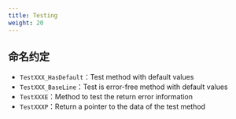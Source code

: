 ```yaml
---
title: Testing
weight: 20
---
```


## 命名约定

- `TestXXX_HasDefault`：Test method with default values
- `TestXXX_BaseLine`：Test is error-free method with default values
- `TestXXXE`：Method to test the return error information
- `TestXXXP`：Return a pointer to the data of the test method

